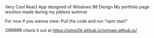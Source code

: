 Very Cool React App designed of Windows 98 Design
My portfolio page woohoo made during my jobless summer

For now if you wanna view:
Pull the code and run "npm start"

ORRRRR check it out at https://simei2k.github.io/simyee.github.io/ 
